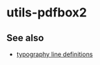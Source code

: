 # utils-pdfbox2

## See also

* [typography line definitions](https://en.wikipedia.org/wiki/Baseline_(typography))